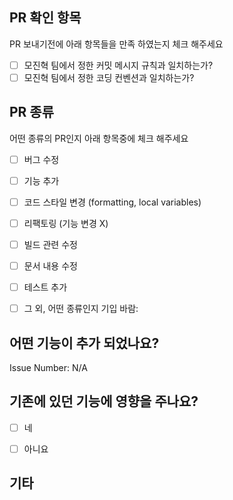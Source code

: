 ## PR 확인 항목 
PR 보내기전에 아래 항목들을 만족 하였는지 체크 해주세요 

- [ ] 모진혁 팀에서 정한 커밋 메시지 규칙과 일치하는가?
- [ ] 모진혁 팀에서 정한 코딩 컨벤션과 일치하는가?

## PR 종류
어떤 종류의 PR인지 아래 항목중에 체크 해주세요
<!-- 아래 항목중에 올바른 항목에"x"를 추가해주세요 -->

- [ ] 버그 수정
- [ ] 기능 추가
- [ ] 코드 스타일 변경 (formatting, local variables)
- [ ] 리팩토링 (기능 변경 X)
- [ ] 빌드 관련 수정
- [ ] 문서 내용 수정
- [ ] 테스트 추가
- [ ] 그 외, 어떤 종류인지 기입 바람:


## 어떤 기능이 추가 되었나요?
<!--어떤 기능이 추가 되었는지 설명해주시고 관련된 지라 이슈 넘버를 추가 해주세요 -->

Issue Number: N/A


## 기존에 있던 기능에 영향을 주나요?

- [ ] 네
- [ ] 아니요


<!-- 만약 이번 PR이 기존에 있던 기능을 삭제하거나 영향을 준다면 어떤 곳에 영향을 주는지 구체적으로 설명해주세요 -->


## 기타


